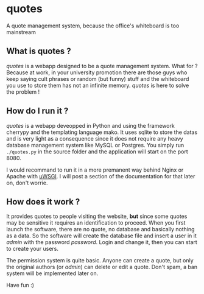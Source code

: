 # quotes 
A quote management system, because the office's whiteboard is too mainstream

## What is quotes ?
*quotes* is a webapp designed to be a quote management system. What for ?
Because at work, in your university promotion there are those guys who
keep saying cult phrases or random (but funny) stuff and the whiteboard
you use to store them has not an infinite memory. *quotes* is here to solve
the problem !

## How do I run it ?
*quotes* is a webapp deveopped in Python and using the framework cherrypy
and the templating language mako. It uses sqlite to store the datas and
is very light as a consequence since it does not require any heavy database
management system like MySQL or Postgres. You simply run `./quotes.py` in
the source folder and the application will start on the port 8080.

I would recommand to run it in a more premanent way behind Nginx or
Apache with [uWSGI](http://uwsgi-docs.readthedocs.org/en/latest/). I will
post a section of the documentation for that later on, don't worrie.

## How does it work ?
It provides quotes to people visiting the website, **but** since some quotes
may be sensitive it requires an identification to proceed. When you first
launch the software, there are no quote, no database and basically nothing
as a data. So the software will create the database file and insert a user
in it *admin* with the password *password*. Login and change it, then you
can start to create your users.

The permission system is quite basic. Anyone can create a quote, but only
the original authors (or *admin*) can delete or edit a quote. Don't spam,
a ban system will be implemented later on.

Have fun :)
